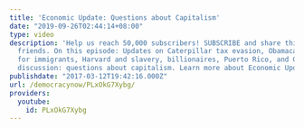 ```yaml
---
title: 'Economic Update: Questions about Capitalism'
date: "2019-09-26T02:44:14+08:00"
type: video
description: 'Help us reach 50,000 subscribers! SUBSCRIBE and share this video with
  friends. On this episode: Updates on Caterpillar tax evasion, Obamacare, slave labor
  for immigrants, Harvard and slavery, billionaires, Puerto Rico, and Greece. Major
  discussion: questions about capitalism. Learn more about Economic Update: www.democracyatwork.info/economicupdate'
publishdate: "2017-03-12T19:42:16.000Z"
url: /democracynow/PLxOkG7Xybg/
providers:
  youtube:
    id: PLxOkG7Xybg
---
```

